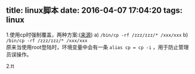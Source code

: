 title: linux脚本
date: 2016-04-07 17:04:20
tags: linux
---
1.使用cp时强制覆盖，两种方案:([来源](http://stackoverflow.com/a/8488293))
a) ` /bin/cp -rf /zzz/zzz/* /xxx/xxx `
b) ` /bin/cp -rf /zzz/zzz/* /xxx/xxx `  
原来当使用root登陆时，环境变量中会有一条 ` alias cp = cp -i ` ，用于防止管理员误操作。

2.tt
